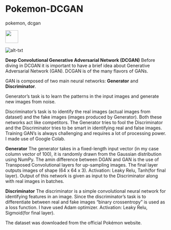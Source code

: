 # Pokemon-DCGAN
pokemon, dcgan

<img src="https://github.com/NikhilNandoskar/Pokemon-DCGAN/blob/master/PokeGAN_Result.gif" width="40" height="40" />

![alt-txt](https://github.com/NikhilNandoskar/Pokemon-DCGAN/blob/master/PokeGAN_Result.gif)

**Deep Convolutional Generative Adversarial Network (DCGAN)**
Before diving in DCGAN it is important to have a brief idea about Generative Adversarial Network (GAN). 
DCGAN is of the many flavors of GANs.

GAN is composed of two main neural networks: **Generator** and **Discriminator**. 

Generator’s task is to learn the patterns in the input images and generate new images from noise.

Discriminator’s task is to identify the real images (actual images from dataset) and the fake images (images produced by Generator).
Both these networks act like competitors. The Generator tries to fool the Discriminator and the Discriminator tries to be smart in identifying real and false images.
Training GAN’s is always challenging and requires a lot of processing power. I made use of Google Colab.

**Generator**
 The generator takes in a fixed-length input vector (in my case column vector of 100), it is randomly drawn from the Gaussian distribution using NumPy. The amin difference between DGAN and GAN is the use of Transposed Convolutional layers for up-sampling images. The final layer outputs images of shape (64 x 64 x 3). Activation: Leaky Relu, Tanh(for final layer). Output of this network is given as input to the Discriminator along with real images in batches. 
 
**Discriminator**
The discriminator is a simple convolutional neural network for identifying features in an image. Since the discriminator’s task is to differentiate between real and fake images “binary crossentropy” is used as a loss function. I have used Adam optimizer. Activation: Leaky Relu, Sigmoid(for final layer).

The dataset was downloaded from the official Pokémon website.

   
